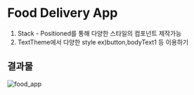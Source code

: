 # Food Delivery App

1. Stack - Positioned를 통해 다양한 스타일의 컴포넌트 제작가능
2. TextTheme에서 다양한 style ex)button,bodyText1 등 이용하기

## 결과물

![food_app](https://user-images.githubusercontent.com/76200940/138400805-f71ff269-33bd-49af-b63d-b4876175cf24.png)
